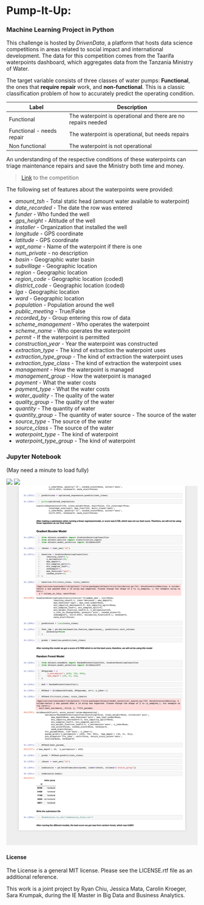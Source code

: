 # Pump-It-Up: 
### Machine Learning Project in Python 

This challenge is hosted by *DrivenData*, a platform that hosts data science competitions in areas related to social impact and international development. The data for this competition comes from the Taarifa waterpoints dashboard, which aggregates data from the Tanzania Ministry of Water. 

The target variable consists of three classes of water pumps: **Functional**, the ones that **require repair** work, and **non-functional**. This is a classic classification problem of how to accurately predict the operating condition.

| Label | Description |
| --- | ----------- |
| Functional | The waterpoint is operational and there are no repairs needed |
| Functional - needs repair | The waterpoint is operational, but needs repairs |
| Non functional | The waterpoint is not operational |

An understanding of the respective conditions of these waterpoints can triage maintenance repairs and save the Ministry both time and money. 

> [Link](https://www.drivendata.org/competitions/7/pump-it-up-data-mining-the-water-table/page/23/) to the competition


The following set of features about the waterpoints were provided: 

- *amount_tsh* - Total static head (amount water available to waterpoint)
- *date_recorded* - The date the row was entered
- *funder* - Who funded the well
- *gps_height* - Altitude of the well
- *installer* - Organization that installed the well
- *longitude* - GPS coordinate
- *latitude* - GPS coordinate
- *wpt_name* - Name of the waterpoint if there is one
- *num_private* - no description
- *basin* - Geographic water basin
- *subvillage* - Geographic location
- *region* - Geographic location
- *region_code* - Geographic location (coded)
- *district_code* - Geographic location (coded)
- *lga* - Geographic location
- *ward* - Geographic location
- *population* - Population around the well
- *public_meeting* - True/False
- *recorded_by* - Group entering this row of data
- *scheme_management* - Who operates the waterpoint
- *scheme_name* - Who operates the waterpoint
- *permit* - If the waterpoint is permitted
- *construction_year* - Year the waterpoint was constructed
- *extraction_type* - The kind of extraction the waterpoint uses
- *extraction_type_group* - The kind of extraction the waterpoint uses
- *extraction_type_class* - The kind of extraction the waterpoint uses
- *management* - How the waterpoint is managed
- *management_group* - How the waterpoint is managed
- *payment* - What the water costs
- *payment_type* - What the water costs
- *water_quality* - The quality of the water
- *quality_group* - The quality of the water
- *quantity* - The quantity of water
- *quantity_group* - The quantity of water source - The source of the water
- *source_type* - The source of the water
- *source_class* - The source of the water
- *waterpoint_type* - The kind of waterpoint
- *waterpoint_type_group* - The kind of waterpoint

### Jupyter Notebook
(May need a minute to load fully)

<img src="https://github.com/CaroKr000/Pump-It-Up/blob/master/readme_pics/1.png?raw=true" width=fill>
<img src="https://github.com/CaroKr000/Pump-It-Up/blob/master/readme_pics/2.png?raw=true" width=fill>
<img src="https://github.com/CaroKr000/Pump-It-Up/blob/master/readme_pics/3.png?raw=true" width=fill>

#### License

The License is a general MIT license. Please see the LICENSE.rtf file as an additional reference.

This work is a joint project by Ryan Chiu, Jessica Mata, Carolin Kroeger, Sara Krumpak, during the IE Master in Big Data and Business Analytics.

